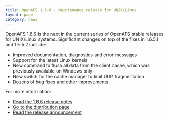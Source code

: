 ```yaml
---
title: OpenAFS 1.6.6 - Maintenance release for UNIX/Linux
layout: page
category: news
---
```



OpenAFS 1.6.6 is the next in the current series of OpenAFS stable
releases for UNIX/Linux systems. Significant changes on top of the fixes
in 1.6.5.1 and 1.6.5.2 include:

-   Improved documentation, diagnostics and error messages
-   Support for the latest Linux kernels
-   New command to flush all data from the client cache, which was
    previously available on Windows only
-   New switch for the cache manager to limit UDP fragmentation
-   Dozens of bug fixes and other improvements

For more information:

-   [Read the 1.6.6 release notes](/dl/openafs/1.6.6/RELNOTES-1.6.6)
-   [Go to the distribution page](/release/openafs-1.6.6.html)
-   [Read the release announcement](/pipermail/openafs-announce/2014/000455.html)


